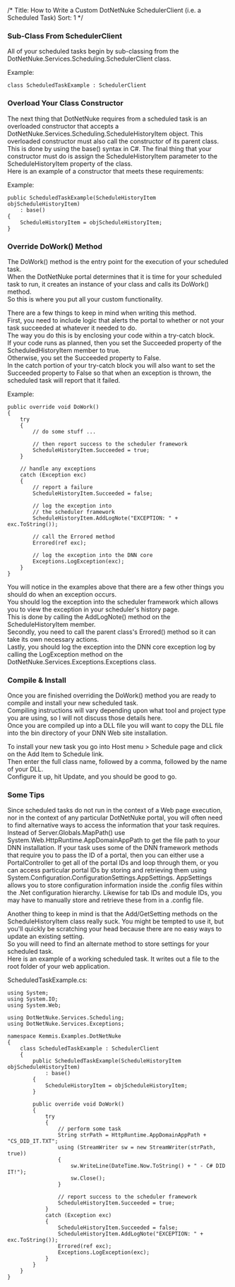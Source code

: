 /*
Title: How to Write a Custom DotNetNuke SchedulerClient (i.e. a Scheduled Task)
Sort: 1
*/

### Sub-Class From SchedulerClient

All of your scheduled tasks begin by sub-classing from the DotNetNuke.Services.Scheduling.SchedulerClient class.

Example:

```
class ScheduledTaskExample : SchedulerClient
```

### Overload Your Class Constructor

The next thing that DotNetNuke requires from a scheduled task is an overloaded constructor that accepts a DotNetNuke.Services.Scheduling.ScheduleHistoryItem object.   This overloaded constructor must also call the constructor of its parent class. This is done by using the base() syntax in C#.
The final thing that your constructor must do is assign the ScheduleHistoryItem parameter to the ScheduleHistoryItem property of the class.  
Here is an example of a constructor that meets these requirements:

Example:
```
public ScheduledTaskExample(ScheduleHistoryItem objScheduleHistoryItem)
    : base()
{
    ScheduleHistoryItem = objScheduleHistoryItem;
}
```
### Override DoWork() Method

The DoWork() method is the entry point for the execution of your scheduled task.  
When the DotNetNuke portal determines that it is time for your scheduled task to run, it creates an instance of your class and calls its DoWork() method.  
So this is where you put all your custom functionality.

There are a few things to keep in mind when writing this method.   
First, you need to include logic that alerts the portal to whether or not your task succeeded at whatever it needed to do.  
The way you do this is by enclosing your code within a try-catch block.  
If your code runs as planned, then you set the Succeeded property of the ScheduledHistoryItem member to true.  
Otherwise, you set the Succeeded property to False.  
In the catch portion of your try-catch block you will also want to set the Succeeded property to False so that when an exception is thrown, the scheduled task will report that it failed.

Example:
```
public override void DoWork()
{
    try
    {
        // do some stuff ...

        // then report success to the scheduler framework
        ScheduleHistoryItem.Succeeded = true;
    }

    // handle any exceptions
    catch (Exception exc)
    {
        // report a failure
        ScheduleHistoryItem.Succeeded = false;

        // log the exception into
        // the scheduler framework
        ScheduleHistoryItem.AddLogNote("EXCEPTION: " + exc.ToString());

        // call the Errored method
        Errored(ref exc);

        // log the exception into the DNN core
        Exceptions.LogException(exc);
    }
}
```

You will notice in the examples above that there are a few other things you should do when an exception occurs.  
You should log the exception into the scheduler framework which allows you to view the exception in your scheduler's history page.  
This is done by calling the AddLogNote() method on the ScheduleHistoryItem member.  
Secondly, you need to call the parent class's Errored() method so it can take its own necessary actions.  
Lastly, you should log the exception into the DNN core exception log by calling the LogException method on the DotNetNuke.Services.Exceptions.Exceptions class.

### Compile & Install

Once you are finished overriding the DoWork() method you are ready to compile and install your new scheduled task.  
Compiling instructions will vary depending upon what tool and project type you are using, so I will not discuss those details here.  
Once you are compiled up into a DLL file you will want to copy the DLL file into the bin directory of your DNN Web site installation.

To install your new task you go into Host menu > Schedule  page and click on the Add Item to Schedule link.  
Then enter the full class name, followed by a comma, followed by the name of your DLL.  
Configure it up, hit Update, and you should be good to go.  

### Some Tips

Since scheduled tasks do not run in the context of a Web page execution, nor in the context of any particular DotNetNuke portal, you will often need to find alternative ways to access the information that your task requires. Instead of Server.Globals.MapPath() use System.Web.HttpRuntime.AppDomainAppPath to get the file path to your DNN installation. If your task uses some of the DNN framework methods that require you to pass the ID of a portal, then you can either use a PortalController to get all of the portal IDs and loop through them, or you can access particular portal IDs by storing and retrieving them using System.Configuration.ConfigurationSettings.AppSettings. AppSettings allows you to store configuration information inside the .config files within the .Net configuration hierarchy. Likewise for tab IDs and module IDs, you may have to manually store and retrieve these from in a .config file.

Another thing to keep in mind is that the Add/GetSetting methods on the ScheduleHistoryItem class really suck. You might be tempted to use it, but you'll quickly be scratching your head because there are no easy ways to update an existing setting.  
So you will need to find an alternate method to store settings for your scheduled task.  
Here is an example of a working scheduled task. It writes out a file to the root folder of your web application.

ScheduledTaskExample.cs:
```
using System;
using System.IO;
using System.Web;

using DotNetNuke.Services.Scheduling;
using DotNetNuke.Services.Exceptions;

namespace Kemmis.Examples.DotNetNuke
{
    class ScheduledTaskExample : SchedulerClient
    {
        public ScheduledTaskExample(ScheduleHistoryItem objScheduleHistoryItem)
            : base()
        {
            ScheduleHistoryItem = objScheduleHistoryItem;
        }

        public override void DoWork()
        {
            try
            {
                // perform some task                
                String strPath = HttpRuntime.AppDomainAppPath + "CS_DID_IT.TXT";
                using (StreamWriter sw = new StreamWriter(strPath, true))
                {
                    sw.WriteLine(DateTime.Now.ToString() + " - C# DID IT!");
                    sw.Close();
                }

                // report success to the scheduler framework
                ScheduleHistoryItem.Succeeded = true;
            }
            catch (Exception exc)
            {
                ScheduleHistoryItem.Succeeded = false;
                ScheduleHistoryItem.AddLogNote("EXCEPTION: " + exc.ToString());
                Errored(ref exc);
                Exceptions.LogException(exc);
            }
        }
    }
}
```

